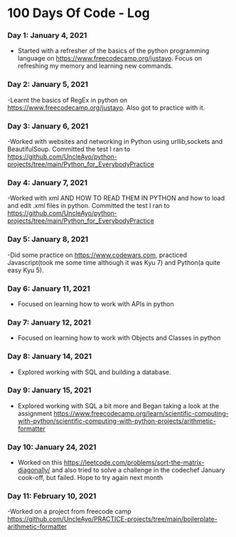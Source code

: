 # 100 Days Of Code - Log

### Day 1: January 4, 2021
- Started with a refresher of the basics of the python programming language on https://www.freecodecamp.org/justayo. Focus on refreshing my memory and learning new commands.

### Day 2: January 5, 2021
-Learnt the basics of RegEx in python on https://www.freecodecamp.org/justayo. Also got to practice with it.

### Day 3: January 6, 2021
-Worked with websites and networking in Python using urllib,sockets and BeautifulSoup. Committed the test I ran to https://github.com/UncleAyo/python-projects/tree/main/Python_for_EverybodyPractice

### Day 4: January 7, 2021
-Worked with xml AND HOW TO READ THEM IN PYTHON and how to load and edit .xml files in python. Committed the test I ran to https://github.com/UncleAyo/python-projects/tree/main/Python_for_EverybodyPractice

### Day 5: January 8, 2021
-Did some practice on https://www.codewars.com, practiced Javascript(took me some time although it was Kyu 7) and Python(a quite easy Kyu 5).  

### Day 6: January 11, 2021
- Focused on learning how to work with APIs in python

### Day 7: January 12, 2021
- Focused on learning how to work with Objects and Classes in python

### Day 8: January 14, 2021
- Explored working with SQL and building a database.

### Day 9: January 15, 2021
- Explored working with SQL a bit more and Began taking a look at the assignment https://www.freecodecamp.org/learn/scientific-computing-with-python/scientific-computing-with-python-projects/arithmetic-formatter 


### Day 10: January 24, 2021
- Worked on this https://leetcode.com/problems/sort-the-matrix-diagonally/ and also tried to solve a challenge in the codechef January cook-off, but failed. Hope to try again next month

### Day 11: February 10, 2021
-Worked on a project from freecode camp https://github.com/UncleAyo/PRACTICE-projects/tree/main/boilerplate-arithmetic-formatter
